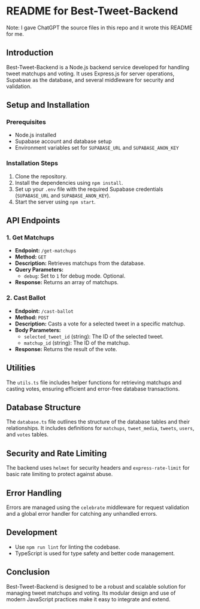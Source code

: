 README for Best-Tweet-Backend
=============================
Note: I gave ChatGPT the source files in this repo and it wrote this README for me.

Introduction
------------

Best-Tweet-Backend is a Node.js backend service developed for handling tweet matchups and voting. It uses Express.js for server operations, Supabase as the database, and several middleware for security and validation.

Setup and Installation
----------------------

### Prerequisites

-   Node.js installed
-   Supabase account and database setup
-   Environment variables set for `SUPABASE_URL` and `SUPABASE_ANON_KEY`

### Installation Steps

1.  Clone the repository.
2.  Install the dependencies using `npm install`.
3.  Set up your `.env` file with the required Supabase credentials (`SUPABASE_URL` and `SUPABASE_ANON_KEY`).
4.  Start the server using `npm start`.

API Endpoints
-------------

### 1\. Get Matchups

-   **Endpoint:** `/get-matchups`
-   **Method:** `GET`
-   **Description:** Retrieves matchups from the database.
-   **Query Parameters:**
    -   `debug`: Set to `1` for debug mode. Optional.
-   **Response:** Returns an array of matchups.

### 2\. Cast Ballot

-   **Endpoint:** `/cast-ballot`
-   **Method:** `POST`
-   **Description:** Casts a vote for a selected tweet in a specific matchup.
-   **Body Parameters:**
    -   `selected_tweet_id` (string): The ID of the selected tweet.
    -   `matchup_id` (string): The ID of the matchup.
-   **Response:** Returns the result of the vote.

Utilities
---------

The `utils.ts` file includes helper functions for retrieving matchups and casting votes, ensuring efficient and error-free database transactions.

Database Structure
------------------

The `database.ts` file outlines the structure of the database tables and their relationships. It includes definitions for `matchups`, `tweet_media`, `tweets`, `users`, and `votes` tables.

Security and Rate Limiting
--------------------------

The backend uses `helmet` for security headers and `express-rate-limit` for basic rate limiting to protect against abuse.

Error Handling
--------------

Errors are managed using the `celebrate` middleware for request validation and a global error handler for catching any unhandled errors.

Development
-----------

-   Use `npm run lint` for linting the codebase.
-   TypeScript is used for type safety and better code management.

Conclusion
----------

Best-Tweet-Backend is designed to be a robust and scalable solution for managing tweet matchups and voting. Its modular design and use of modern JavaScript practices make it easy to integrate and extend.